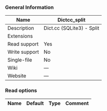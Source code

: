 
### General Information ###
Name | Dictcc_split
---- | -------
Description | Dict.cc (SQLite3) - Split
Extensions | 
Read support | Yes
Write support | No
Single-file | No
Wiki | ―
Website | ―


### Read options ###
Name | Default | Type | Comment
---- | ---- | ------- | -------

